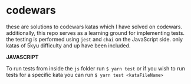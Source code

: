 # codewars
these are solutions to codewars katas which I have solved on codewars.
additionally, this repo serves as a learning ground for implementing tests.
the testing is performed using `jest` and `chai` on the JavaScript side.
only katas of 5kyu difficulty and up have been included.

**JAVASCRIPT**

To run tests from inside the `js` folder run 
```$ yarn test```
or if you wish to run tests for a specific kata you can run
```$ yarn test <kataFileName>```
